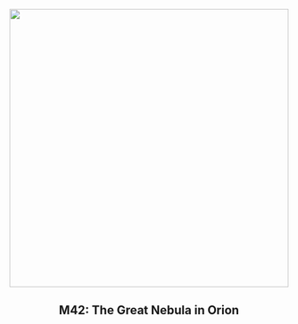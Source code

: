 
<p align="center"><img src="https://apod.nasa.gov/apod/image/2411/Orion_Lorand_1992.jpg" width="500" height="500"></p>
<h2 align="center"> M42: The Great Nebula in Orion </h2>
